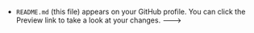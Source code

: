- `README.md` (this file) appears on your GitHub profile.
You can click the Preview link to take a look at your changes.
--->
